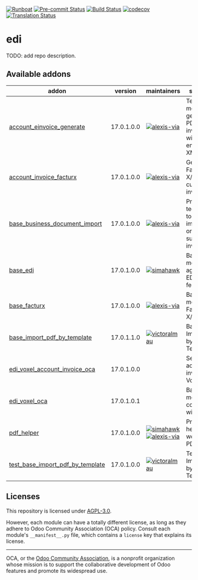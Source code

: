 
[![Runboat](https://img.shields.io/badge/runboat-Try%20me-875A7B.png)](https://runboat.odoo-community.org/builds?repo=OCA/edi&target_branch=17.0)
[![Pre-commit Status](https://github.com/OCA/edi/actions/workflows/pre-commit.yml/badge.svg?branch=17.0)](https://github.com/OCA/edi/actions/workflows/pre-commit.yml?query=branch%3A17.0)
[![Build Status](https://github.com/OCA/edi/actions/workflows/test.yml/badge.svg?branch=17.0)](https://github.com/OCA/edi/actions/workflows/test.yml?query=branch%3A17.0)
[![codecov](https://codecov.io/gh/OCA/edi/branch/17.0/graph/badge.svg)](https://codecov.io/gh/OCA/edi)
[![Translation Status](https://translation.odoo-community.org/widgets/edi-17-0/-/svg-badge.svg)](https://translation.odoo-community.org/engage/edi-17-0/?utm_source=widget)

<!-- /!\ do not modify above this line -->

# edi

TODO: add repo description.

<!-- /!\ do not modify below this line -->

<!-- prettier-ignore-start -->

[//]: # (addons)

Available addons
----------------
addon | version | maintainers | summary
--- | --- | --- | ---
[account_einvoice_generate](account_einvoice_generate/) | 17.0.1.0.0 | [![alexis-via](https://github.com/alexis-via.png?size=30px)](https://github.com/alexis-via) | Technical module to generate PDF invoices with embedded XML file
[account_invoice_facturx](account_invoice_facturx/) | 17.0.1.0.0 | [![alexis-via](https://github.com/alexis-via.png?size=30px)](https://github.com/alexis-via) | Generate Factur-X/ZUGFeRD customer invoices
[base_business_document_import](base_business_document_import/) | 17.0.1.0.0 | [![alexis-via](https://github.com/alexis-via.png?size=30px)](https://github.com/alexis-via) | Provides technical tools to import sale orders or supplier invoices
[base_edi](base_edi/) | 17.0.1.0.0 | [![simahawk](https://github.com/simahawk.png?size=30px)](https://github.com/simahawk) | Base module to aggregate EDI features.
[base_facturx](base_facturx/) | 17.0.1.0.0 | [![alexis-via](https://github.com/alexis-via.png?size=30px)](https://github.com/alexis-via) | Base module for Factur-X/ZUGFeRD
[base_import_pdf_by_template](base_import_pdf_by_template/) | 17.0.1.1.0 | [![victoralmau](https://github.com/victoralmau.png?size=30px)](https://github.com/victoralmau) | Base Import Pdf by Template
[edi_voxel_account_invoice_oca](edi_voxel_account_invoice_oca/) | 17.0.1.0.0 |  | Sends account invoices to Voxel.
[edi_voxel_oca](edi_voxel_oca/) | 17.0.1.0.1 |  | Base module for connecting with Voxel
[pdf_helper](pdf_helper/) | 17.0.1.0.0 | [![simahawk](https://github.com/simahawk.png?size=30px)](https://github.com/simahawk) [![alexis-via](https://github.com/alexis-via.png?size=30px)](https://github.com/alexis-via) | Provides helpers to work w/ PDFs
[test_base_import_pdf_by_template](test_base_import_pdf_by_template/) | 17.0.1.0.0 | [![victoralmau](https://github.com/victoralmau.png?size=30px)](https://github.com/victoralmau) | Test Base Import Pdf by Template

[//]: # (end addons)

<!-- prettier-ignore-end -->

## Licenses

This repository is licensed under [AGPL-3.0](LICENSE).

However, each module can have a totally different license, as long as they adhere to Odoo Community Association (OCA)
policy. Consult each module's `__manifest__.py` file, which contains a `license` key
that explains its license.

----
OCA, or the [Odoo Community Association](http://odoo-community.org/), is a nonprofit
organization whose mission is to support the collaborative development of Odoo features
and promote its widespread use.
